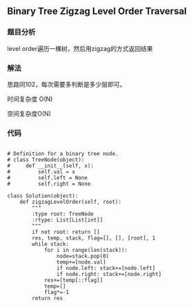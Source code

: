 ## Binary Tree Zigzag Level Order Traversal

### 题目分析
level order遍历一棵树，然后用zigzag的方式返回结果

### 解法
思路同102，每次需要多判断是多少层即可。

时间复杂度 O(N)

空间复杂度O(N)

### 代码
```

# Definition for a binary tree node.
# class TreeNode(object):
#     def __init__(self, x):
#         self.val = x
#         self.left = None
#         self.right = None

class Solution(object):
    def zigzagLevelOrder(self, root):
        """
        :type root: TreeNode
        :rtype: List[List[int]]
        """
        if not root: return []
        res, temp, stack, flag=[], [], [root], 1
        while stack:
            for i in range(len(stack)):
                node=stack.pop(0)
                temp+=[node.val]
                if node.left: stack+=[node.left]
                if node.right: stack+=[node.right]
            res+=[temp[::flag]]
            temp=[]
            flag*=-1
        return res
        

```
